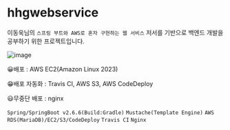 # hhgwebservice
이동욱님의 `스프링 부트와 AWS로 혼자 구현하는 웹 서비스` 저서를 기반으로 백엔드 개발을 공부하기 위한 프로젝트입니다.

![image](https://github.com/heohgoo/hhgwebservice/assets/95553132/eb8a89e5-373a-4380-9512-cf999ae66177)



😀배포 : AWS EC2(Amazon Linux 2023) 

😁배포 자동화 : Travis CI, AWS S3, AWS CodeDeploy

😃무중단 배포 : nginx





`Spring/SpringBoot v2.6.6(Build:Gradle)`
`Mustache(Template Engine)` 
`AWS RDS(MariaDB)/EC2/S3/CodeDeploy` 
`Travis CI`
`Nginx`



